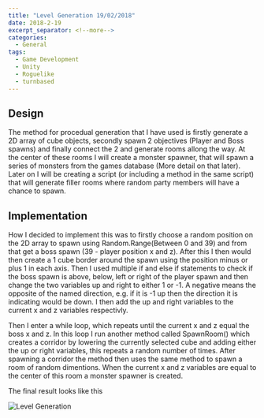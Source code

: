 ```yaml
---
title: "Level Generation 19/02/2018"
date: 2018-2-19
excerpt_separator: <!--more-->
categories:
  - General
tags:
  - Game Development
  - Unity
  - Roguelike
  - turnbased
---
```


<!--more-->
## Design  
The method for procedual generation that I have used is firstly generate a 2D array of cube objects, secondly spawn 2 objectives (Player and Boss spawns) and finally connect the 2 and generate rooms allong the way. At the center of these rooms I will create a monster spawner, that will spawn a series of monsters from the games database (More detail on that later). Later on I will be creating a script (or including a method in the same script) that will generate filler rooms where random party members will have a chance to spawn.

## Implementation  
How I decided to implement this was to firstly choose a random position on the 2D array to spawn using Random.Range(Between 0 and 39) and from that get a boss spawn (39 - player position x and z). After this I then would then create a 1 cube border around the spawn using the position minus or plus 1 in each axis. Then I used multiple if and else if statements to check if the boss spawn is above, below, left or right of the player spawn and then change the two variables up and right to either 1 or -1. A negative means the opposite of the named direction, e.g. if it is -1 up then the direction it is indicating would be down. I then add the up and right variables to the current x and z variables respectivly.

Then I enter a while loop, which repeats until the current x and z equal the boss x and z. In this loop I run another method called SpawnRoom() which creates a corridor by lowering the currently selected cube and adding either the up or right variables, this repeats a random number of times. After spawning a corridor the method then uses the same method to spawn a room of random dimentions. When the current x and z variables are equal to the center of this room a monster spawner is created.

The final result looks like this

<html>
  <img src = https://jjrwalker.github.io/assets/images/LevelGeneration.jpg alt="Level Generation">
</html>
